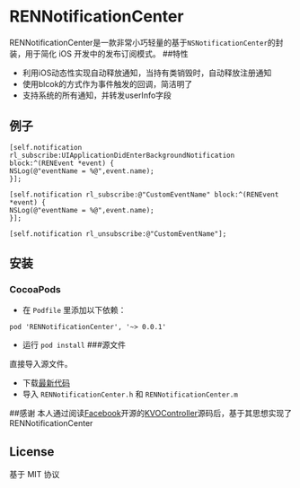 # RENNotificationCenter

RENNotificationCenter是一款非常小巧轻量的基于`NSNotificationCenter`的封装，用于简化 iOS 开发中的发布订阅模式。
##特性

- 利用iOS动态性实现自动释放通知，当持有类销毁时，自动释放注册通知 
- 使用blcok的方式作为事件触发的回调，简洁明了
- 支持系统的所有通知，并转发userInfo字段
## 例子
```
[self.notification rl_subscribe:UIApplicationDidEnterBackgroundNotification block:^(RENEvent *event) {
NSLog(@"eventName = %@",event.name);
}];

[self.notification rl_subscribe:@"CustomEventName" block:^(RENEvent *event) {
NSLog(@"eventName = %@",event.name);
}];

[self.notification rl_unsubscribe:@"CustomEventName"];
```
## 安装

### CocoaPods

* 在 `Podfile` 里添加以下依赖：

```
pod 'RENNotificationCenter', '~> 0.0.1'
```
* 运行 `pod install` 
###源文件

直接导入源文件。

* 下载[最新代码](https://github.com/REN-LEI/RENNotificationCenter/archive/master.zip)
* 导入 `RENNotificationCenter.h` 和 `RENNotificationCenter.m` 

##感谢
本人通过阅读[Facebook](https://github.com/facebook)开源的[KVOController](https://github.com/facebook/KVOController)源码后，基于其思想实现了RENNotificationCenter
## License

基于 MIT 协议
